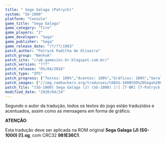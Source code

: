```yaml
---
title: " Sega Galaga (Patryck)"
system: "SG-1000"
platform: "Console"
game_title: "Sega Galaga"
game_category: "Tiro"
game_players: "2"
game_developer: "Sega"
game_publisher: "Sega"
game_release_date: "??/??/1983"
patch_author: "Patryck Padilha de Oliveira"
patch_group: "Nenhum"
patch_site: "//ab-gamesinc-br.blogspot.com.br/"
patch_version: "???"
patch_release: "05/04/2018"
patch_type: "IPS"
patch_progress: ["Textos: 100%","Acentos: 100%","Gráficos: 100%","Geral: 100%"]
patch_images: ["//img.romhackers.org/traducoes/%5BSG-1000%5D%20Sega%20Galaga%20-%20Patryck%20-%201.png","//img.romhackers.org/traducoes/%5BSG-1000%5D%20Sega%20Galaga%20-%20Patryck%20-%202.png","//img.romhackers.org/traducoes/%5BSG-1000%5D%20Sega%20Galaga%20-%20Patryck%20-%203.png"]
patch_file: "[SG-1000] Sega Galaga (J) (SG-1000) [!] [T-BR] [T-Patryck G-Nenhum] [P-100% A-2018].zip"
modified_date: "2020/04/24"
---
```

Segundo o autor da tradução, todos os textos do jogo estão traduzidos e acentuados, assim como as mensagens em forma de gráfico.

<b>ATENÇÃO</b>:

Esta tradução deve ser aplicada na ROM original <b>Sega Galaga (J) (SG-1000) [!].sg</b>, com CRC32 <b>981E36C1</b>.
